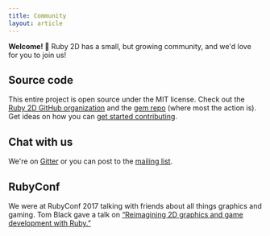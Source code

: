 ```yaml
---
title: Community
layout: article
---
```


**Welcome! 👋**
Ruby 2D has a small, but growing community, and we'd love for you to join us!

## Source code

This entire project is open source under the MIT license. Check out the [Ruby 2D GitHub organization](https://github.com/ruby2d) and the [gem repo](https://github.com/ruby2d/ruby2d) (where most the action is). Get ideas on how you can [get started contributing](https://github.com/ruby2d/ruby2d#contribute).

## Chat with us

We're on [Gitter](https://gitter.im/ruby2d/ruby2d) or you can post to the [mailing list](https://groups.google.com/d/forum/ruby2d).

## RubyConf

We were at RubyConf 2017 talking with friends about all things graphics and gaming. Tom Black gave a talk on [“Reimagining 2D graphics and game development with Ruby.”](http://www.blacktm.com/rubyconf)
